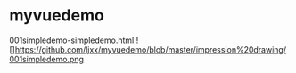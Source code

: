 # myvuedemo
001simpledemo-simpledemo.html
![]https://github.com/ljxx/myvuedemo/blob/master/impression%20drawing/001simpledemo.png

